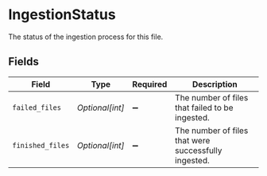 # IngestionStatus

The status of the ingestion process for this file.


## Fields

| Field                                                | Type                                                 | Required                                             | Description                                          |
| ---------------------------------------------------- | ---------------------------------------------------- | ---------------------------------------------------- | ---------------------------------------------------- |
| `failed_files`                                       | *Optional[int]*                                      | :heavy_minus_sign:                                   | The number of files that failed to be ingested.      |
| `finished_files`                                     | *Optional[int]*                                      | :heavy_minus_sign:                                   | The number of files that were successfully ingested. |